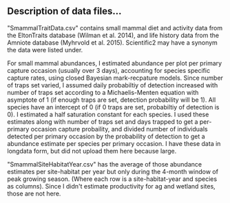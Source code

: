 ## Description of data files... 

"SmammalTraitData.csv" contains small mammal diet and activity data from the EltonTraits database (Wilman et al. 2014), and life history data from the Amniote database (Myhrvold et al. 2015). Scientific2 may have a synonym the data were listed under.

For small mammal abundances, I estimated abundance per plot per primary capture occasion (usually over 3 days), accounting for species specific capture rates, using closed Bayesian mark-recpature models. Since number of traps set varied, I assumed daily probabiltiy of detection increased with number of traps set according to a Michaelis-Menten equation with asymptote of 1 (if enough traps are set, detection probability will be 1). All species have an intercept of 0 (if 0 traps are set, probabiltiy of detection is 0). I estimated a half saturation constant for each species. I used these estimates along with number of traps set and days trapped to get a per-primary occasion capture probaility, and divided number of individuals detected per primary occasion by the probability of detection to get a abundance estimate per species per primary occasion. I have these data in longdata form, but did not upload them here because large.

"SmammalSiteHabitatYear.csv" has the average of those abundance estimates per site-habitat per year but only during the 4-month window of peak growing season. (Where each row is a site-habitat-year and species as columns). Since I didn't estimate productivity for ag and wetland sites, those are not here.
